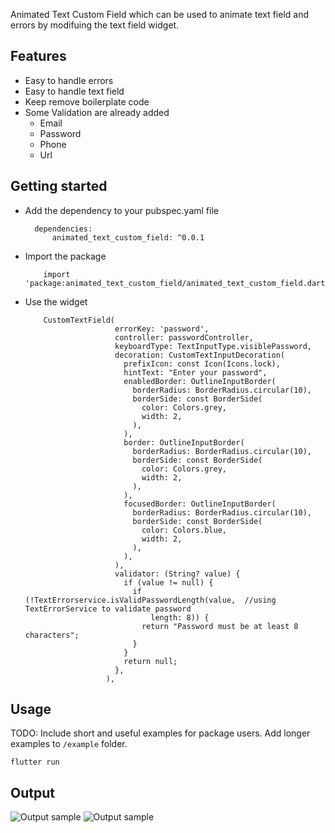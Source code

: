 <!--
This README describes the package. If you publish this package to pub.dev,
this README's contents appear on the landing page for your package.

For information about how to write a good package README, see the guide for
[writing package pages](https://dart.dev/guides/libraries/writing-package-pages).

For general information about developing packages, see the Dart guide for
[creating packages](https://dart.dev/guides/libraries/create-library-packages)
and the Flutter guide for
[developing packages and plugins](https://flutter.dev/developing-packages).
-->

Animated Text Custom Field which can be used to animate text field and errors by modifuing the text field widget.


## Features
- Easy to handle errors
- Easy to handle text field
- Keep remove boilerplate code
- Some Validation are already added
    - Email
    - Password
    - Phone
    - Url



## Getting started
- Add the dependency to your pubspec.yaml file
  ``` 
    dependencies:
        animated_text_custom_field: ^0.0.1
    ```
- Import the package
    ```
        import 'package:animated_text_custom_field/animated_text_custom_field.dart';
    ```
- Use the widget
    ```
        CustomTextField(
                        errorKey: 'password',
                        controller: passwordController,
                        keyboardType: TextInputType.visiblePassword,
                        decoration: CustomTextInputDecoration(
                          prefixIcon: const Icon(Icons.lock),
                          hintText: "Enter your password",
                          enabledBorder: OutlineInputBorder(
                            borderRadius: BorderRadius.circular(10),
                            borderSide: const BorderSide(
                              color: Colors.grey,
                              width: 2,
                            ),
                          ),
                          border: OutlineInputBorder(
                            borderRadius: BorderRadius.circular(10),
                            borderSide: const BorderSide(
                              color: Colors.grey,
                              width: 2,
                            ),
                          ),
                          focusedBorder: OutlineInputBorder(
                            borderRadius: BorderRadius.circular(10),
                            borderSide: const BorderSide(
                              color: Colors.blue,
                              width: 2,
                            ),
                          ),
                        ),
                        validator: (String? value) {
                          if (value != null) {
                            if (!TextErrorservice.isValidPasswordLength(value,  //using TextErrorService to validate password 
                                length: 8)) {
                              return "Password must be at least 8 characters";
                            }
                          }
                          return null;
                        },
                      ),
    ```


## Usage

TODO: Include short and useful examples for package users. Add longer examples
to `/example` folder.

```
flutter run 

```

## Output

![Output sample]("./outputs/1.png")
![Output sample]("./outputs/2.png")
